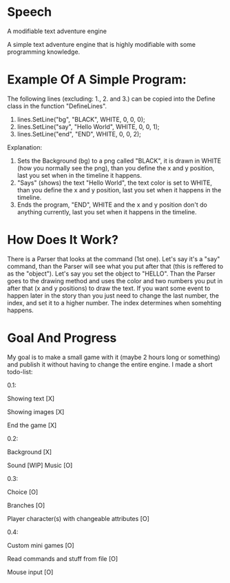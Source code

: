 # Speech
A modifiable text adventure engine 

A simple text adventure engine that is highly modifiable with some programming knowledge.


# Example Of A Simple Program:
The following lines (excluding: 1., 2. and 3.) can be copied into the Define class in the function "DefineLines".

1. lines.SetLine("bg", "BLACK", WHITE, 0, 0, 0);
2. lines.SetLine("say", "Hello World", WHITE, 0, 0, 1);
3. lines.SetLine("end", "END", WHITE, 0, 0, 2);

Explanation:
1. Sets the Background (bg) to a png called "BLACK", it is drawn in WHITE (how you normally see the png), than you define the x and y position, last you set when in the timeline it happens.
2. "Says" (shows) the text "Hello World", the text color is set to WHITE, than you define the x and y position, last you set when it happens in the timeline.
3. Ends the program, "END", WHITE and the x and y position don't do anything currently, last you set when it happens in the timeline.


# How Does It Work?
There is a Parser that looks at the command (1st one). Let's say it's a "say" command, than the Parser will see what you put after that (this is reffered to as the "object").
Let's say you set the object to "HELLO". Than the Parser goes to the drawing method and uses the color and two numbers you put in after that (x and y positions) to draw the text.
If you want some event to happen later in the story than you just need to change the last number, the index, and set it to a higher number. The index determines when somehting happens.


# Goal And Progress
My goal is to make a small game with it (maybe 2 hours long or something) and publish it without having to change the entire engine.
I made a short todo-list:

0.1:

Showing text [X]

Showing images [X]

End the game [X]

0.2:

Background [X]

Sound [WIP]
Music [O]

0.3:

Choice [O]

Branches [O]

Player character(s) with changeable attributes [O]

0.4:

Custom mini games [O]

Read commands and stuff from file [O]

Mouse input [O]
